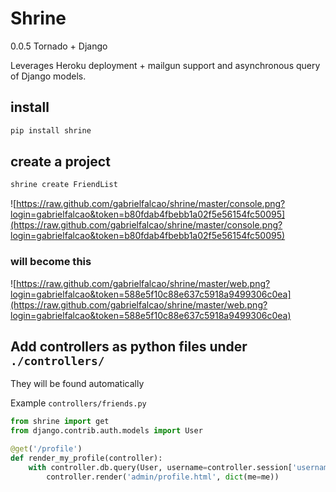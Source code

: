 # Shrine
0.0.5
Tornado + Django

Leverages Heroku deployment + mailgun support and asynchronous query
of Django models.

## install

```bash
pip install shrine
```

## create a project

```bash
shrine create FriendList
```

![https://raw.github.com/gabrielfalcao/shrine/master/console.png?login=gabrielfalcao&token=b80fdab4fbebb1a02f5e56154fc50095](https://raw.github.com/gabrielfalcao/shrine/master/console.png?login=gabrielfalcao&token=b80fdab4fbebb1a02f5e56154fc50095)

### will become this

![https://raw.github.com/gabrielfalcao/shrine/master/web.png?login=gabrielfalcao&token=588e5f10c88e637c5918a9499306c0ea](https://raw.github.com/gabrielfalcao/shrine/master/web.png?login=gabrielfalcao&token=588e5f10c88e637c5918a9499306c0ea)

## Add controllers as python files under `./controllers/`

They will be found automatically

Example `controllers/friends.py`


```python
from shrine import get
from django.contrib.auth.models import User

@get('/profile')
def render_my_profile(controller):
    with controller.db.query(User, username=controller.session['username']) as me:
        controller.render('admin/profile.html', dict(me=me))
```
